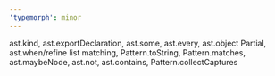 ```yaml
---
'typemorph': minor
---
```


ast.kind, ast.exportDeclaration, ast.some, ast.every, ast.object Partial, ast.when/refine list matching,
Pattern.toString, Pattern.matches, ast.maybeNode, ast.not, ast.contains, Pattern.collectCaptures
